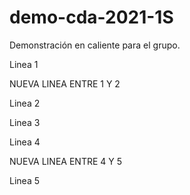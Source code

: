 # demo-cda-2021-1S
Demonstración en caliente para el grupo.

Linea 1

NUEVA LINEA ENTRE 1 Y 2

Linea 2

Linea 3

Linea 4

NUEVA LINEA ENTRE 4 Y 5

Linea 5

